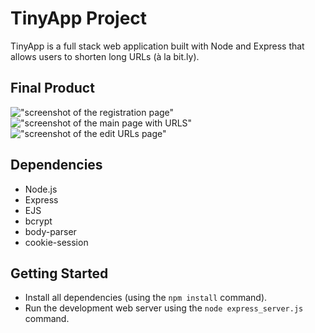 # TinyApp Project

TinyApp is a full stack web application built with Node and Express that allows users to shorten long URLs (à la bit.ly).

## Final Product

!["screenshot of the registration page"](#)
!["screenshot of the main page with URLS"](#)
!["screenshot of the edit URLs page"](#)
## Dependencies

- Node.js
- Express
- EJS
- bcrypt
- body-parser
- cookie-session

## Getting Started

- Install all dependencies (using the `npm install` command).
- Run the development web server using the `node express_server.js` command.